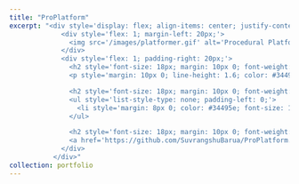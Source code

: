 ```yaml
---
title: "ProPlatform"
excerpt: "<div style='display: flex; align-items: center; justify-content: space-between; font-size: 14px; background: linear-gradient(135deg, #f5f7fa, #c3cfe2); padding: 20px; border-radius: 12px; box-shadow: 0 8px 16px rgba(0, 0, 0, 0.2);'>  
             <div style='flex: 1; margin-left: 20px;'>  
               <img src='/images/platformer.gif' alt='Procedural Platformer' style='max-width: 75%; border-radius: 12px; box-shadow: 0 8px 16px rgba(0, 0, 0, 0.2); transition: transform 0.3s ease;'>  
             </div>  
             <div style='flex: 1; padding-right: 20px;'>  
               <h2 style='font-size: 18px; margin: 10px 0; font-weight: bold; color: #2c3e50; text-transform: uppercase; letter-spacing: 1px;'>Description</h2>  
               <p style='margin: 10px 0; line-height: 1.6; color: #34495e; font-size: 14px;'>A platformer level design tool that enables procedural generation with extensive user control. It allows users to define platform curvature using splines (Bezier or linear) and customize the spacing between platforms. The tool is being expanded with additional features, including procedural stair placement by calculating elevation, providing greater flexibility and precision in level design.</p>  

               <h2 style='font-size: 18px; margin: 10px 0; font-weight: bold; color: #2c3e50; text-transform: uppercase; letter-spacing: 1px;'>Technologies Used</h2>  
               <ul style='list-style-type: none; padding-left: 0;'>  
                 <li style='margin: 8px 0; color: #34495e; font-size: 14px;'><span style='color: #863ce7; font-weight: bold; margin-right: 8px;'>•</span> <b>Unity</b>: For game development and procedural generation.</li>  
               </ul>  

               <h2 style='font-size: 18px; margin: 10px 0; font-weight: bold; color: #2c3e50; text-transform: uppercase; letter-spacing: 1px;'>GitHub Link</h2>  
               <a href='https://github.com/SuvrangshuBarua/ProPlatform.git' style='text-decoration: none; color: #3498db; font-weight: bold; font-size: 14px; padding: 8px 16px; background: #ecf0f1; border-radius: 6px; display: inline-block; transition: background 0.3s ease;'>View on GitHub</a>  
             </div>     
           </div>"  
collection: portfolio  
---
```


